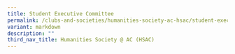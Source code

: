 ```yaml
---
title: Student Executive Committee
permalink: /clubs-and-societies/humanities-society-ac-hsac/student-executive-committee/
variant: markdown
description: ""
third_nav_title: Humanities Society @ AC (HSAC)
---
```

